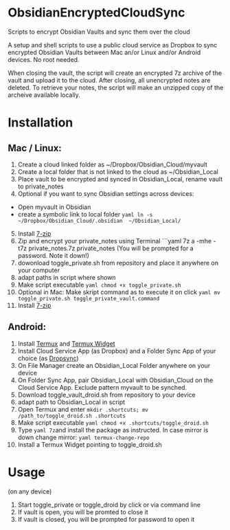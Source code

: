 # ObsidianEncryptedCloudSync
Scripts to encrypt Obsidian Vaults and sync them over the cloud

A setup and shell scripts to use a public cloud service as Dropbox to sync encrypted Obsidian Vaults between Mac an/or Linux and/or Android devices. No root needed.

When closing the vault, the script will create an encrypted 7z archive of the vault and upload it to the cloud. After closing, all unencrypted notes are deleted. 
To retrieve your notes, the script will make an unzipped copy of the archeive available locally. 

# Installation

## Mac / Linux:
1. Create a cloud linked folder as ~/Dropbox/Obsidian_Cloud/myvault
2. Create a local folder that is not linked to the cloud as ~/Obsidian_Local
3. Place vault to be encrypted and synced in Obsidian_Local, rename vault to private_notes
4. Optional if you want to sync Obsidian settings across devices: 
- Open myvault in Obsidian 
- create a symbolic link to local folder ```yaml ln -s ~/Dropbox/Obsidian_Cloud/.obsidian  ~/Obsidian_Local/ ```
5. Install [7-zip](https://www.7-zip.org/download.html) 
6. Zip and encrypt your private_notes using Terminal ```yaml 7z a -mhe -t7z private_notes.7z private_notes
(You will be prompted for a password. Note it down!)	
8. dowonload  toggle_private.sh from repository and place it anywhere on your  computer
9. adapt paths in script where shown
10. Make script executable  ```yaml chmod +x toggle_private.sh ```
11. Optional in Mac: Make skript command as to execute it on click ```yaml mv toggle_private.sh toggle_private_vault.command```
12. Install [7-zip](https://www.7-zip.org/download.html) 

## Android:
1. Install [Termux](https://github.com/termux/termux-app) and [Termux Widget](https://github.com/termux/termux-widget) 
2. Install Cloud Service App (as Dropbox) and a Folder Sync App of your choice (as [Dropsync](https://play.google.com/store/apps/details?id=com.ttxapps.dropsync&hl=de&gl=US))
3. On File Manager create an Obsidian_Local Folder anywhere on your device
4. On Folder Sync App, pair Obsidian_Local with Obsidian_Cloud on the Cloud Service App. Exclude pattern myvault to be synched. 
5. Download toggle_vault_droid.sh from repository to your device
6. adapt path to Obsidian_Local in script
7. Open Termux and enter ```mkdir .shortcuts; mv /path_to/toggle_droid.sh .shortcuts```
8. Make script executable  ```yaml chmod +x .shortcuts/toggle_droid.sh ```
9. Type ```yaml 7z```and install the package as instructed. In case mirror is down change mirror:  ```yaml termux-change-repo```
10. Install a Termux Widget pointing to toggle_droid.sh

# Usage
(on any device) 
1. Start toggle_private or toggle_droid by click or via command line
2. If vault is open, you will be promted to close it
3. If vault is closed, you will be prompted for password to open it
